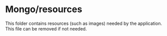 # Mongo/resources

This folder contains resources (such as images) needed by the application. This file can
be removed if not needed.
